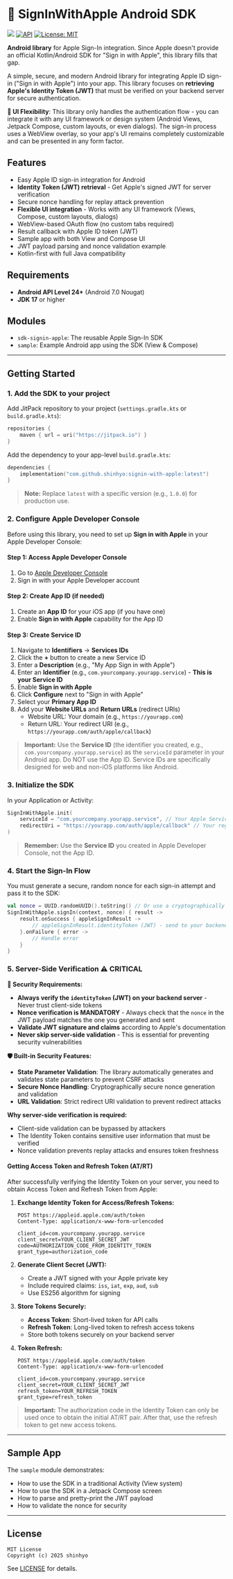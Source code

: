 # 🍎 SignInWithApple Android SDK

[![](https://jitpack.io/v/shinhyo/signin-with-apple.svg)](https://jitpack.io/#shinhyo/signin-with-apple)
[![API](https://img.shields.io/badge/API-24%2B-brightgreen.svg?style=flat)](https://android-arsenal.com/api?level=24)
[![License: MIT](https://img.shields.io/badge/License-MIT-yellow.svg)](https://opensource.org/licenses/MIT)

**Android library** for Apple Sign-In integration. Since Apple doesn't provide an official Kotlin/Android SDK for "Sign in with Apple", this library fills that gap. 

A simple, secure, and modern Android library for integrating Apple ID sign-in ("Sign in with Apple")
into your app. This library focuses on **retrieving Apple's Identity Token (JWT)** that must be verified
on your backend server for secure authentication.

**🎨 UI Flexibility**: This library only handles the authentication flow - you can integrate it with any UI
framework or design system (Android Views, Jetpack Compose, custom layouts, or even dialogs). The sign-in process
uses a WebView overlay, so your app's UI remains completely customizable and can be presented in any form factor.

## Features

- Easy Apple ID sign-in integration for Android
- **Identity Token (JWT) retrieval** - Get Apple's signed JWT for server verification
- Secure nonce handling for replay attack prevention
- **Flexible UI integration** - Works with any UI framework (Views, Compose, custom layouts, dialogs)
- WebView-based OAuth flow (no custom tabs required)
- Result callback with Apple ID token (JWT)
- Sample app with both View and Compose UI
- JWT payload parsing and nonce validation example
- Kotlin-first with full Java compatibility

## Requirements

- **Android API Level 24+** (Android 7.0 Nougat)
- **JDK 17** or higher

## Modules

- `sdk-signin-apple`: The reusable Apple Sign-In SDK
- `sample`: Example Android app using the SDK (View & Compose)

---

## Getting Started

### 1. Add the SDK to your project

Add JitPack repository to your project (`settings.gradle.kts` or `build.gradle.kts`):

```kotlin
repositories {
    maven { url = uri("https://jitpack.io") }
}
```

Add the dependency to your app-level `build.gradle.kts`:

```kotlin
dependencies {
    implementation("com.github.shinhyo:signin-with-apple:latest")
}
```

> **Note:** Replace `latest` with a specific version (e.g., `1.0.0`) for production use.

### 2. Configure Apple Developer Console

Before using this library, you need to set up **Sign in with Apple** in your Apple Developer Console:

#### Step 1: Access Apple Developer Console
1. Go to [Apple Developer Console](https://developer.apple.com/account/resources/identifiers/list)
2. Sign in with your Apple Developer account

#### Step 2: Create App ID (if needed)
1. Create an **App ID** for your iOS app (if you have one)
2. Enable **Sign in with Apple** capability for the App ID

#### Step 3: Create Service ID
1. Navigate to **Identifiers** → **Services IDs**
2. Click the **+** button to create a new Service ID
3. Enter a **Description** (e.g., "My App Sign in with Apple")
4. Enter an **Identifier** (e.g., `com.yourcompany.yourapp.service`) - **This is your Service ID**
5. Enable **Sign in with Apple**
6. Click **Configure** next to "Sign in with Apple"
7. Select your **Primary App ID**
8. Add your **Website URLs** and **Return URLs** (redirect URIs)
   - Website URL: Your domain (e.g., `https://yourapp.com`)
   - Return URL: Your redirect URI (e.g., `https://yourapp.com/auth/apple/callback`)

> **Important:** Use the **Service ID** (the identifier you created, e.g., `com.yourcompany.yourapp.service`) as the `serviceId` parameter in your Android app. Do NOT use the App ID. Service IDs are specifically designed for web and non-iOS platforms like Android.

### 3. Initialize the SDK

In your Application or Activity:

```kotlin
SignInWithApple.init(
    serviceId = "com.yourcompany.yourapp.service", // Your Apple Service ID from step 2
    redirectUri = "https://yourapp.com/auth/apple/callback" // Your registered redirect URI
)
```

> **Remember:** Use the **Service ID** you created in Apple Developer Console, not the App ID.

### 4. Start the Sign-In Flow

You must generate a secure, random nonce for each sign-in attempt and pass it to the SDK:

```kotlin
val nonce = UUID.randomUUID().toString() // Or use a cryptographically secure generator
SignInWithApple.signIn(context, nonce) { result ->
    result.onSuccess { appleSignInResult ->
        // appleSignInResult.identityToken (JWT) - send to your backend for verification
    }.onFailure { error ->
        // Handle error
    }
}
```

### 5. Server-Side Verification ⚠️ **CRITICAL**

**🚨 Security Requirements:**

- **Always verify the `identityToken` (JWT) on your backend server** - Never trust client-side tokens
- **Nonce verification is MANDATORY** - Always check that the `nonce` in the JWT payload matches the one you generated and sent
- **Validate JWT signature and claims** according to Apple's documentation
- **Never skip server-side validation** - This is essential for preventing security vulnerabilities

**🛡️ Built-in Security Features:**

- **State Parameter Validation**: The library automatically generates and validates state parameters to prevent CSRF attacks
- **Secure Nonce Handling**: Cryptographically secure nonce generation and validation
- **URL Validation**: Strict redirect URI validation to prevent redirect attacks

**Why server-side verification is required:**

- Client-side validation can be bypassed by attackers
- The Identity Token contains sensitive user information that must be verified
- Nonce validation prevents replay attacks and ensures token freshness

#### Getting Access Token and Refresh Token (AT/RT)

After successfully verifying the Identity Token on your server, you need to obtain Access Token and Refresh Token from Apple:

1. **Exchange Identity Token for Access/Refresh Tokens:**
   ```http
   POST https://appleid.apple.com/auth/token
   Content-Type: application/x-www-form-urlencoded

   client_id=com.yourcompany.yourapp.service
   client_secret=YOUR_CLIENT_SECRET_JWT
   code=AUTHORIZATION_CODE_FROM_IDENTITY_TOKEN
   grant_type=authorization_code
   ```

2. **Generate Client Secret (JWT):**
   - Create a JWT signed with your Apple private key
   - Include required claims: `iss`, `iat`, `exp`, `aud`, `sub`
   - Use ES256 algorithm for signing

3. **Store Tokens Securely:**
   - **Access Token**: Short-lived token for API calls
   - **Refresh Token**: Long-lived token to refresh access tokens
   - Store both tokens securely on your backend server

4. **Token Refresh:**
   ```http
   POST https://appleid.apple.com/auth/token
   Content-Type: application/x-www-form-urlencoded

   client_id=com.yourcompany.yourapp.service
   client_secret=YOUR_CLIENT_SECRET_JWT
   refresh_token=YOUR_REFRESH_TOKEN
   grant_type=refresh_token
   ```

> **Important:** The authorization code in the Identity Token can only be used once to obtain the initial AT/RT pair. After that, use the refresh token to get new access tokens.

---

## Sample App

The `sample` module demonstrates:

- How to use the SDK in a traditional Activity (View system)
- How to use the SDK in a Jetpack Compose screen
- How to parse and pretty-print the JWT payload
- How to validate the nonce for security

---

## License

```
MIT License
Copyright (c) 2025 shinhyo
```

See [LICENSE](LICENSE) for details.